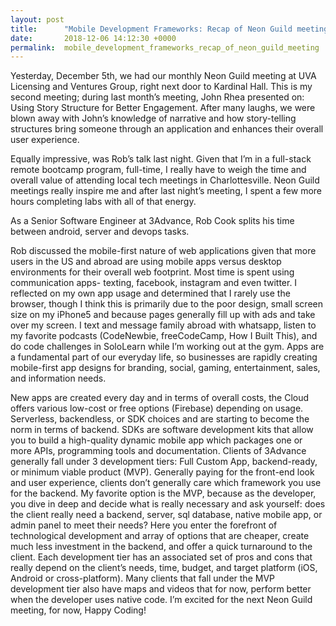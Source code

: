 ```yaml
---
layout: post
title:      "Mobile Development Frameworks: Recap of Neon Guild meeting "
date:       2018-12-06 14:12:30 +0000
permalink:  mobile_development_frameworks_recap_of_neon_guild_meeting
---
```



Yesterday, December 5th, we had our monthly Neon Guild meeting at UVA Licensing and Ventures Group, right next door to Kardinal Hall. This is my second meeting; during last month’s meeting, John Rhea presented on: Using Story Structure for Better Engagement. After many laughs, we were blown away with John’s knowledge of narrative and how story-telling structures bring someone through an application and enhances their overall user experience. 

Equally impressive, was Rob’s talk last night. Given that I’m in a full-stack remote bootcamp program, full-time, I really have to weigh the time and overall value of attending local tech meetings in Charlottesville. Neon Guild meetings really inspire me and after last night’s meeting, I spent a few more hours completing labs with all of that energy. 

As a Senior Software Engineer at 3Advance, Rob Cook splits his time between android, server and devops tasks. 

Rob discussed the mobile-first nature of web applications given that more users in the US and abroad are using mobile apps versus desktop environments for their overall web footprint. Most time is spent using communication apps- texting, facebook, instagram and even twitter. I reflected on my own app usage and determined that I rarely use the browser, though I think this is primarily due to the poor design, small screen size on my iPhone5 and because pages generally fill up with ads and take over my screen. I text and message family abroad with whatsapp, listen to my favorite podcasts (CodeNewbie, freeCodeCamp, How I Built This), and do code challenges in SoloLearn while I’m working out at the gym. Apps are a fundamental part of our everyday life, so businesses are rapidly creating mobile-first app designs for branding, social, gaming, entertainment, sales, and information needs. 

New apps are created every day and in terms of overall costs, the Cloud offers various low-cost or free options (Firebase) depending on usage. Serverless, backendless, or SDK choices and are starting to become the norm in terms of backend. SDKs are software development kits that allow you to build a high-quality dynamic mobile app which packages one or more APIs, programming tools and documentation. Clients of 3Advance generally fall under 3 development tiers: Full Custom App, backend-ready, or minimum viable product (MVP). Generally paying for the front-end look and user experience, clients don’t generally care which framework you use for the backend. My favorite option is the MVP, because as the developer, you dive in deep and decide what is really necessary and ask yourself: does the client really need a backend, server, sql database, native mobile app, or admin panel to meet their needs? Here you enter the forefront of technological development and array of options that are cheaper, create much less investment in the backend, and offer a quick turnaround to the client. Each development tier has an associated set of pros and cons that really depend on the client’s needs, time, budget, and target platform (iOS, Android or cross-platform). Many clients that fall under the MVP development tier also have maps and videos that for now, perform better when the developer uses native code. I’m excited for the next Neon Guild meeting, for now, Happy Coding!
